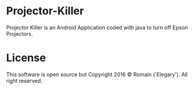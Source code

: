 # Projector-Killer
Projector Killer is an Android Application coded with java to turn off Epson Projectors.

# License
This software is open source but
Copyright 2016 © Romain ('Elegary'). All right reserved.
